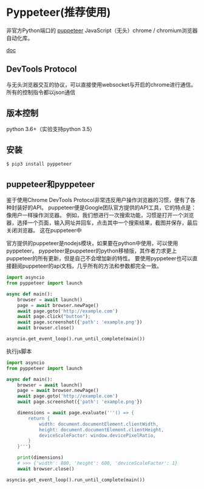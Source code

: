 # Pyppeteer(推荐使用)
非官方Python端口的 [puppeteer](https://github.com/GoogleChrome/puppeteer) JavaScript（无头）chrome / chromium浏览器自动化库。

[doc](https://miyakogi.github.io/pyppeteer/reference.html)

## DevTools Protocol
与无头浏览器交互的协议，可以直接使用websocket与开启的chrome进行通信。 所有的控制指令都以json通信

## 版本控制
python 3.6+（实验支持python 3.5）

## 安装
```shell
$ pip3 install pyppeteer
```

## puppeteer和pyppeteer
鉴于使用Chrome DevTools Protocol非常违反用户操作浏览器的习惯，便有了各种封装好的API。 puppeteer便是Google团队官方提供的API工具，它的特点是：像用户一样操作浏览器。 例如，我们想进行一次搜索功能，习惯是打开一个浏览器，选择一个页面，输入网址并回车，点击其中一个搜索结果，截图并保存，最后关闭浏览器。 这在puppeteer中

官方提供的puppeteer是nodejs模块，如果要在python中使用，可以使用pyppeteer。 pyppeteer是puppeteer的python移植版，其作者力求更上puppeteer的所有更新，但是自己不会增加新的特性。 要使用pyppeteer也可以直接翻阅puppeteer的api文档，几乎所有的方法和参数都完全一致。 

```python
import asyncio
from pyppeteer import launch

async def main():
    browser = await launch()
    page = await browser.newPage()
    await page.goto('http://example.com')
    await page.click("button");
    await page.screenshot({'path': 'example.png'})
    await browser.close()

asyncio.get_event_loop().run_until_complete(main())
```

执行js脚本
```python
import asyncio
from pyppeteer import launch

async def main():
    browser = await launch()
    page = await browser.newPage()
    await page.goto('http://example.com')
    await page.screenshot({'path': 'example.png'})

    dimensions = await page.evaluate('''() => {
        return {
            width: document.documentElement.clientWidth,
            height: document.documentElement.clientHeight,
            deviceScaleFactor: window.devicePixelRatio,
        }
    }''')

    print(dimensions)
    # >>> {'width': 800, 'height': 600, 'deviceScaleFactor': 1}
    await browser.close()

asyncio.get_event_loop().run_until_complete(main())
```